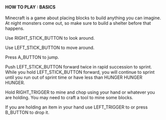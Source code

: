 #### HOW TO PLAY : BASICS

Minecraft is a game about placing blocks to build anything you can imagine. At night monsters come out, so make sure to build a shelter before that happens.

Use RIGHT_STICK_BUTTON to look around.

Use LEFT_STICK_BUTTON to move around.

Press A_BUTTON to jump.

Push LEFT_STICK_BUTTON forward twice in rapid succession to sprint. While you hold LEFT_STICK_BUTTON forward, you will continue to sprint until you run out of sprint time or have less than HUNGER HUNGER HUNGER.

Hold RIGHT_TRIGGER to mine and chop using your hand or whatever you are holding. You may need to craft a tool to mine some blocks.

If you are holding an item in your hand use LEFT_TRIGGER to or press B_BUTTON to drop it.
